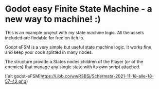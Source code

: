 # Godot easy Finite State Machine - a new way to machine! :)

This is an example project with my state machine logic. All the assets included are findable for free on itch.io.

Godot eFSM is a very simple but useful state machine logic. It works fine and keep your code splitted in many nodes.

The structure provide a States nodes children of the Player (or of the enemies) that manage any single state with its own script attached.

![alt godot-eFSM]https://i.ibb.co/wwR3BSj/Schermata-2021-11-18-alle-18-57-42.png)
